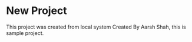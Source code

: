 # New Project

This project was created from local system
Created By Aarsh Shah, this is sample project.
